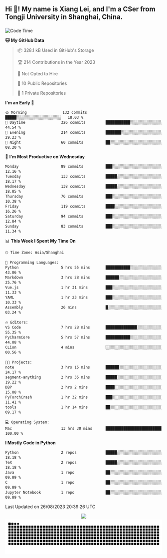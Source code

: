 <h2 align="left">Hi 👋! My name is Xiang Lei, and I'm a CSer from Tongji University in Shanghai, China.</h2>

###

<!--START_SECTION:waka-->
![Code Time](http://img.shields.io/badge/Code%20Time-159%20hrs%2041%20mins-blue)

**🐱 My GitHub Data** 

> 📦 328.1 kB Used in GitHub's Storage 
 > 
> 🏆 214 Contributions in the Year 2023
 > 
> 🚫 Not Opted to Hire
 > 
> 📜 10 Public Repositories 
 > 
> 🔑 1 Private Repositories 
 > 
**I'm an Early 🐤** 

```text
🌞 Morning                132 commits         █████░░░░░░░░░░░░░░░░░░░░   18.03 % 
🌆 Daytime                326 commits         ███████████░░░░░░░░░░░░░░   44.54 % 
🌃 Evening                214 commits         ███████░░░░░░░░░░░░░░░░░░   29.23 % 
🌙 Night                  60 commits          ██░░░░░░░░░░░░░░░░░░░░░░░   08.20 % 
```
📅 **I'm Most Productive on Wednesday** 

```text
Monday                   89 commits          ███░░░░░░░░░░░░░░░░░░░░░░   12.16 % 
Tuesday                  133 commits         █████░░░░░░░░░░░░░░░░░░░░   18.17 % 
Wednesday                138 commits         █████░░░░░░░░░░░░░░░░░░░░   18.85 % 
Thursday                 76 commits          ███░░░░░░░░░░░░░░░░░░░░░░   10.38 % 
Friday                   119 commits         ████░░░░░░░░░░░░░░░░░░░░░   16.26 % 
Saturday                 94 commits          ███░░░░░░░░░░░░░░░░░░░░░░   12.84 % 
Sunday                   83 commits          ███░░░░░░░░░░░░░░░░░░░░░░   11.34 % 
```


📊 **This Week I Spent My Time On** 

```text
🕑︎ Time Zone: Asia/Shanghai

💬 Programming Languages: 
Python                   5 hrs 55 mins       ███████████░░░░░░░░░░░░░░   43.86 % 
Markdown                 3 hrs 28 mins       ██████░░░░░░░░░░░░░░░░░░░   25.76 % 
Vue.js                   1 hr 31 mins        ███░░░░░░░░░░░░░░░░░░░░░░   11.33 % 
YAML                     1 hr 23 mins        ███░░░░░░░░░░░░░░░░░░░░░░   10.33 % 
Assembly                 26 mins             █░░░░░░░░░░░░░░░░░░░░░░░░   03.24 % 

🔥 Editors: 
VS Code                  7 hrs 28 mins       ██████████████░░░░░░░░░░░   55.35 % 
PyCharmCore              5 hrs 57 mins       ███████████░░░░░░░░░░░░░░   44.08 % 
CLion                    4 mins              ░░░░░░░░░░░░░░░░░░░░░░░░░   00.56 % 

🐱‍💻 Projects: 
note                     3 hrs 15 mins       ██████░░░░░░░░░░░░░░░░░░░   24.17 % 
segment-anything         2 hrs 35 mins       █████░░░░░░░░░░░░░░░░░░░░   19.22 % 
DBP                      2 hrs 2 mins        ████░░░░░░░░░░░░░░░░░░░░░   15.08 % 
PyTorchCrash             1 hr 32 mins        ███░░░░░░░░░░░░░░░░░░░░░░   11.41 % 
tools                    1 hr 14 mins        ██░░░░░░░░░░░░░░░░░░░░░░░   09.17 % 

💻 Operating System: 
Mac                      13 hrs 30 mins      █████████████████████████   100.00 % 
```

**I Mostly Code in Python** 

```text
Python                   2 repos             █████░░░░░░░░░░░░░░░░░░░░   18.18 % 
TeX                      2 repos             █████░░░░░░░░░░░░░░░░░░░░   18.18 % 
Java                     1 repo              ██░░░░░░░░░░░░░░░░░░░░░░░   09.09 % 
C                        1 repo              ██░░░░░░░░░░░░░░░░░░░░░░░   09.09 % 
Jupyter Notebook         1 repo              ██░░░░░░░░░░░░░░░░░░░░░░░   09.09 % 
```




 Last Updated on 26/08/2023 20:39:26 UTC
<!--END_SECTION:waka-->

<div align="center">
  <img src="https://github-readme-stats.vercel.app/api?username=Lei00764&show_icons=true&theme=radical" />
 </div>

 <div align="center">

<picture>
  <source media="(prefers-color-scheme: dark)" srcset="https://raw.githubusercontent.com/Lei00764/Lei00764/output/github-contribution-grid-snake-dark.svg">
  <source media="(prefers-color-scheme: light)" srcset="https://raw.githubusercontent.com/Lei00764/Lei00764/output/github-contribution-grid-snake.svg">
  <img alt="github contribution grid snake animation" src="https://raw.githubusercontent.com/Lei00764/Lei00764/output/github-contribution-grid-snake.svg">
</picture>

</div>




